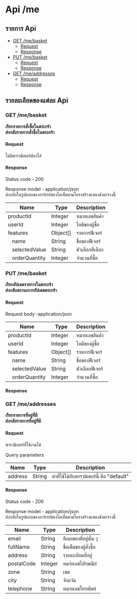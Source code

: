 # Api /me

## รายการ Api

- [GET /me/basket](#get-mebasket)
  - [Request](#request)
  - [Response](#response)
- [PUT /me/basket](#put-mebasket)
  - [Request](#request-1)
  - [Response](#response-1)
- [GET /me/addresses](#get-meaddresses)
  - [Request](#request-2)
  - [Response](#response-2)

## รายละเอียดของแต่ละ Api

### GET /me/basket

**เรียกรายการสั่งซื้อในตระกร้า** <br>
**ส่งกลับรายการสั่งซื้อในตระกร้า**

#### Request

ไม่มีพารามิเตอร์ต้องใส่

#### Response

Status code - 200

Response model - application/json <br>
ส่งกลับในรูปแบบของอาร์เรย์ของไอเท็มตามโครงสร้างแสดงดังตารางนี้

| Name                            | Type     | Description      |
| ------------------------------- | -------- | ---------------- |
| productId                       | Integer  | หมายเลขสินค้า    |
| userId                          | Integer  | ไอดีของผู้ซื้อ   |
| features                        | Object[] | รายการฟีเจอร์    |
| &nbsp;&nbsp;&nbsp;name          | String   | ชื่อของฟีเจอร์   |
| &nbsp;&nbsp;&nbsp;selectedValue | String   | ตัวเลือกที่เลือก |
| &nbsp;&nbsp;&nbsp;orderQuantity | Integer  | จำนวนที่ซื้อ     |

### PUT /me/basket

**เรียกอัปเดตรายการในตระกร้า** <br>
**ส่งกลับสถานะการอัปเดตตระกร้า**

#### Request

Request body -application/json

| Name                            | Type     | Description     |
| ------------------------------- | -------- | --------------- |
| productId                       | Integer  | หมายเลขสินค้า   |
| userId                          | Integer  | ไอดีของผู้ซื้อ  |
| features                        | Object[] | รายการฟีเจอร์   |
| &nbsp;&nbsp;&nbsp;name          | String   | ชื่อของฟีเจอร์  |
| &nbsp;&nbsp;&nbsp;selectedValue | String   | ตัวเลือกฟีเจอร์ |
| &nbsp;&nbsp;&nbsp;orderQuantity | Integer  | จำนวนที่ซื้อ    |

#### Response

### GET /me/addresses

**เรียกรายการที่อยู่ที่มี**<br>
**ส่งกลับรายการที่อยู่ที่มี**

#### Request

พารามิเตอร์ที่ใช้งานได้

Query parameters

| Name    | Type   | Description                                 |
| ------- | ------ | ------------------------------------------- |
| address | String | ค่าที่ใช้ได้กับพารามิเตอร์นี้ คือ "default" |

#### Response

Status code - 200

Response model - application/json <br>
ส่งกลับในรูปแบบของอาร์เรย์ของไอเท็มตามโครงสร้างแสดงดังตารางนี้

| Name       | Type    | Description            |
| ---------- | ------- | ---------------------- |
| email      | String  | อีเมลของที่อยู่นั้น ๆ  |
| fullName   | String  | ชื่อเต็มของผู้สั่งซื้อ |
| address    | String  | รายละเอียดที่อยู่      |
| postalCode | Integer | หมา่ยเลขไปรษณีย์       |
| zone       | String  | เขต                    |
| city       | String  | จังหวัด                |
| telephone  | String  | หมายเลขโทรศัพท์        |
